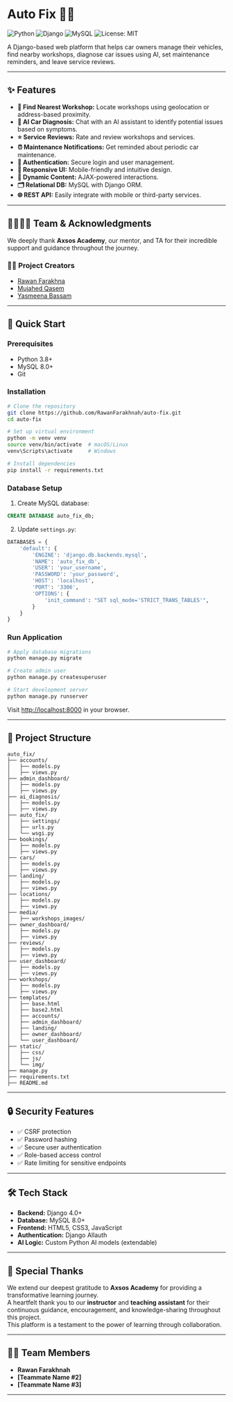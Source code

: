 # Auto Fix 🚗🔧

![Python](https://img.shields.io/badge/Python-3.8%2B-blue)
![Django](https://img.shields.io/badge/Django-4.0%2B-green)
![MySQL](https://img.shields.io/badge/MySQL-8.0%2B-orange)
![License: MIT](https://img.shields.io/badge/License-MIT-blue.svg)

A Django-based web platform that helps car owners manage their vehicles, find nearby workshops, diagnose car issues using AI, set maintenance reminders, and leave service reviews.

---

## ✨ Features

- **📍 Find Nearest Workshop:** Locate workshops using geolocation or address-based proximity.
- **🧠 AI Car Diagnosis:** Chat with an AI assistant to identify potential issues based on symptoms.
- **⭐ Service Reviews:** Rate and review workshops and services.
- **⏰ Maintenance Notifications:** Get reminded about periodic car maintenance.
- **🔐 Authentication:** Secure login and user management.
- **📱 Responsive UI:** Mobile-friendly and intuitive design.
- **🔄 Dynamic Content:** AJAX-powered interactions.
- **🗂️ Relational DB:** MySQL with Django ORM.
- **🌐 REST API:** Easily integrate with mobile or third-party services.

---

## 👨‍👩‍👧‍👦 Team & Acknowledgments

We deeply thank **Axsos Academy**, our mentor, and TA for their incredible support and guidance throughout the journey.

### 👩‍💻 Project Creators
- [Rawan Farakhna](https://www.linkedin.com/in/rawanfarakhna/)
- [Mujahed Qasem](https://www.linkedin.com/in/mujahed-qasem/)
- [Yasmeena Bassam](https://www.linkedin.com/in/yasmeena-bassam-yousef-a8b4b1346/)

---

## 🚀 Quick Start

### Prerequisites
- Python 3.8+
- MySQL 8.0+
- Git

### Installation
```bash
# Clone the repository
git clone https://github.com/RawanFarakhnah/auto-fix.git
cd auto-fix

# Set up virtual environment
python -m venv venv
source venv/bin/activate  # macOS/Linux
venv\Scripts\activate     # Windows

# Install dependencies
pip install -r requirements.txt
```

### Database Setup
1. Create MySQL database:
```sql
CREATE DATABASE auto_fix_db;
```

2. Update `settings.py`:
```python
DATABASES = {
    'default': {
        'ENGINE': 'django.db.backends.mysql',
        'NAME': 'auto_fix_db',
        'USER': 'your_username',
        'PASSWORD': 'your_password',
        'HOST': 'localhost',
        'PORT': '3306',
        'OPTIONS': {
            'init_command': "SET sql_mode='STRICT_TRANS_TABLES'",
        }
    }
}
```

### Run Application
```bash
# Apply database migrations
python manage.py migrate

# Create admin user
python manage.py createsuperuser

# Start development server
python manage.py runserver
```

Visit [http://localhost:8000](http://localhost:8000) in your browser.

---

## 📂 Project Structure

```
auto_fix/
├── accounts/
│   ├── models.py
│   ├── views.py
├── admin_dashboard/
│   ├── models.py
│   ├── views.py
├── ai_diagnosis/
│   ├── models.py
│   ├── views.py
├── auto_fix/
│   ├── settings/
│   ├── urls.py
│   └── wsgi.py
├── bookings/
│   ├── models.py
│   ├── views.py
├── cars/
│   ├── models.py
│   ├── views.py
├── landing/
│   ├── models.py
│   ├── views.py
├── locations/
│   ├── models.py
│   ├── views.py
├── media/
│   ├── workshops_images/
├── owner_dashboard/
│   ├── models.py
│   ├── views.py
├── reviews/
│   ├── models.py
│   ├── views.py
├── user_dashboard/
│   ├── models.py
│   ├── views.py
├── workshops/
│   ├── models.py
│   ├── views.py
├── templates/
│   ├── base.html
│   ├── base2.html
│   ├── accounts/
│   ├── admin_dashboard/
│   ├── landing/
│   ├── owner_dashboard/
│   └── user_dashboard/
├── static/
│   ├── css/
│   ├── js/
│   └── img/
├── manage.py
├── requirements.txt
├── README.md
```
---

## 🔒 Security Features

- ✅ CSRF protection  
- ✅ Password hashing  
- ✅ Secure user authentication  
- ✅ Role-based access control  
- ✅ Rate limiting for sensitive endpoints  

---

## 🛠️ Tech Stack

- **Backend:** Django 4.0+
- **Database:** MySQL 8.0+
- **Frontend:** HTML5, CSS3, JavaScript
- **Authentication:** Django Allauth
- **AI Logic:** Custom Python AI models (extendable)

---

## 🙌 Special Thanks

We extend our deepest gratitude to **Axsos Academy** for providing a transformative learning journey.  
A heartfelt thank you to our **instructor** and **teaching assistant** for their continuous guidance, encouragement, and knowledge-sharing throughout this project.  
This platform is a testament to the power of learning through collaboration.

---

## 👩‍💻 Team Members

- **Rawan Farakhnah**  
- **[Teammate Name #2]**  
- **[Teammate Name #3]**  
---
